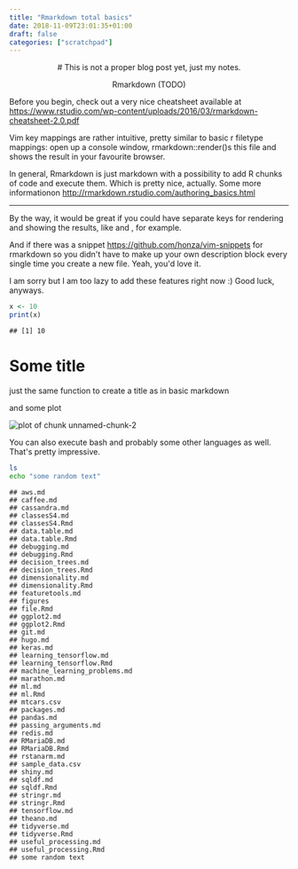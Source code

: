 ```yaml
---
title: "Rmarkdown total basics"
date: 2018-11-09T23:01:35+01:00
draft: false
categories: ["scratchpad"]
---
```







<center>
# This is not a proper blog post yet, just my notes.

Rmarkdown (TODO)
</center>


Before you begin, check out a very nice cheatsheet available at 
https://www.rstudio.com/wp-content/uploads/2016/03/rmarkdown-cheatsheet-2.0.pdf

Vim key mappings are rather intuitive, pretty similar to basic r filetype mappings:
<F2> open up a console window,
<F5> rmarkdown::render()s this file and shows the result in your favourite browser. 

In general, Rmarkdown is just markdown with a possibility to add R chunks of code and execute them. Which is pretty nice, actually. Some more informationon http://rmarkdown.rstudio.com/authoring_basics.html

***

By the way, it would be great if you could have separate keys for rendering and showing the results, like <F5> and <F6>, for example.

And if there was a snippet 
https://github.com/honza/vim-snippets
for rmarkdown so you didn't have to make up your own description block every single time you create a new file. Yeah, you'd love it.

I am sorry but I am too lazy to add these features right now :) Good luck, anyways.



```r
x <- 10
print(x)
```

```
## [1] 10
```

# Some title
just the same function to create a title as in basic markdown

and some plot

![plot of chunk unnamed-chunk-2](./articles/figures/file/unnamed-chunk-2-1.png)

You can also execute bash and probably some other languages as well. That's pretty impressive.

```bash
ls
echo "some random text"
```

```
## aws.md
## caffee.md
## cassandra.md
## classesS4.md
## classesS4.Rmd
## data.table.md
## data.table.Rmd
## debugging.md
## debugging.Rmd
## decision_trees.md
## decision_trees.Rmd
## dimensionality.md
## dimensionality.Rmd
## featuretools.md
## figures
## file.Rmd
## ggplot2.md
## ggplot2.Rmd
## git.md
## hugo.md
## keras.md
## learning_tensorflow.md
## learning_tensorflow.Rmd
## machine_learning_problems.md
## marathon.md
## ml.md
## ml.Rmd
## mtcars.csv
## packages.md
## pandas.md
## passing_arguments.md
## redis.md
## RMariaDB.md
## RMariaDB.Rmd
## rstanarm.md
## sample_data.csv
## shiny.md
## sqldf.md
## sqldf.Rmd
## stringr.md
## stringr.Rmd
## tensorflow.md
## theano.md
## tidyverse.md
## tidyverse.Rmd
## useful_processing.md
## useful_processing.Rmd
## some random text
```

